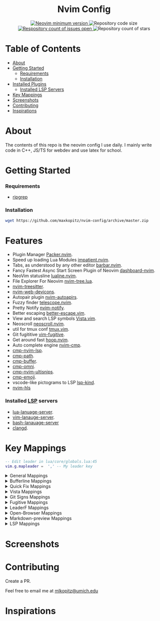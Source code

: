 <div align="center">
  <h1>Nvim Config</h1>
  <a href="https://github.com/neovim/neovim/releases/tag/stable">
    <img 
      src="https://img.shields.io/badge/Neovim-0.8.1-blueviolet.svg?style=flat-square&logo=Neovim&logoColor=green" 
      alt="Neovim minimum version"/>
  </a>
  <a>
    <img 
      src="https://img.shields.io/github/languages/code-size/maxkopitz/nvim-config" 
      alt="Repository code size" />
  </a>
  <a href="https://github.com/maxkopitz/nvim-config/">
    <img 
      src="https://img.shields.io/github/issues/maxkopitz/nvim-config" 
      alt="Respository count of issues open" />
  </a>
  <a>
    <img 
      src="https://img.shields.io/github/stars/maxkopitz/nvim-config" 
      alt="Repository count of stars" />
  </a>
</div>

# Table of Contents 
- [About](#about)
- [Getting Started](#getting-started)
  - [Requirements](#requirements)
  - [Installation](#installation)
- [Installed Plugins](#installed-plugins)
    - [Installed LSP Servers](#installed-lsp-servers)
- [Key Mappings](#key-mappings)
- [Screenshots](#screenshots)
- [Contributing](#contributing)
- [Inspirations](#inspirations)


# About 

The contents of this repo is the neovim config I use daily. I mainly write code in C++, JS/TS for webdev and use latex for school.

# Getting Started 
### Requirements
  - [ripgrep](https://github.com/BurntSushi/ripgrep)
### Installation

``` bash
wget https://github.com/maxkopitz/nvim-config/archive/master.zip

```

# Features 

- Plugin Manager [Packer.nvim](https://github.com/wbthomason/packer.nvim).
- Speed up loading Lua Modules [impatient.nvim](https://github.com/lewis6991/impatient.nvim).
- Tabs, as understood by any other editor [barbar.nvim](https://github.com/akinsho/bufferline.nvim).
- Fancy Fastest Async Start Screen Plugin of Neovim [dashboard-nvim](https://github.com/glepnir/dashboard-nvim).
- NeoVim statusline [lualine.nvim](https://github.com/nvim-lualine/lualine.nvim).
- File Explorer For Neovim [nvim-tree.lua](https://github.com/kyazdani42/nvim-tree.lua).
- [nvim-treesitter](https://github.com/nvim-treesitter/nvim-treesitter).
- [nvim-web-devicons](https://github.com/kyazdani42/nvim-web-devicons).
- Autopair plugin [nvim-autoapirs](https://github.com/windwp/nvim-autopairs).
- Fuzzy finder [telescope.nvim](https://github.com/nvim-telescope/telescope.nvim).
- Pretty Notify [nvim-notify](https://github.com/rcarriga/nvim-notify).
- Better escaping [better-escape.vim](https://github.com/nvim-zh/better-escape.vim).
- View and search LSP symbols [Vista.vim](https://github.com/liuchengxu/vista.vim).
- Neoscroll [neoscroll.nvim](https://github.com/karb94/neoscroll.nvim).
- util for tmux conf [tmux.vim](https://github.com/tmux-plugins/vim-tmux).
- Git fugititive [vim-fugitive](https://github.com/tpope/vim-fugitive).
- Get around fast [hoop.nvim](https://github.com/phaazon/hop.nvim).
- Auto complete engine [nvim-cmp](https://github.com/hrsh7th/nvim-cmp).
- [cmp-nvim-lsp](https://github.com/hrsh7th/cmp-nvim-lsp).
- [cmp-path](https://github.com/hrsh7th/cmp-path).
- [cmp-buffer](https://github.com/hrsh7th/cmp-buffer).
- [cmp-omni](https://github.com/hrsh7th/cmp-omni).
- [cmp-nvim-ultisnips](https://github.com/quangnguyen30192/cmp-nvim-ultisnips).
- [cmp-emoji](https://github.com/hrsh7th/cmp-emoji).
- vscode-like pictograms to LSP [lsp-kind](https://github.com/onsails/lspkind.nvim).
- [nvim-hls](https://github.com/kevinhwang91/nvim-hlslens#minimal-configuration)

### Installed [LSP](https://microsoft.github.io/language-server-protocol/) servers 
- [lua-lanuage-server](https://github.com/sumneko/lua-language-server).
- [vim-lanauge-server](https://github.com/iamcco/vim-language-server).
- [bash-lanauage-server](https://github.com/bash-lsp/bash-language-server)
- [clangd](https://clangd.llvm.org/installation.html).

# Key Mappings
``` lua 
-- Edit leader in lua/core/globals.lua:45
vim.g.mapleader =  ',' -- My leader key
```

<details><summary>General Mappings</summary>

### General Mappings 
```lua
-- Can be found in lua/core/mappings.lua
```

| Shortcut       | Mode(s) | Description |
| --------       | ----    | -----  |
| `;`            | Normal  | Maps `;` to `:`, no longer need to press shift to enter command mode. |
| `<leader>Q`    | Normal  | Quits nvim    |
| `<leader>w`    | Normal  | Saves buffer   | 
| `<leader>q`    | Normal  | Saves file if modified and quit | 
| `\d`           | Normal  | Deletes buffer, without closing window |
| `<Left>`       | Normal  | Switch window left | 
| `<Right>`      | Normal  | Switch window right | 
| `<Up>`         | Normal  | Switch window up | 
| `<Down>`       | Normal  | Switch window down | 
| `<C-A>`        | Insert  | Go to start of current line |
| `<C-E>`        | Insert  | Go to end of current line |
| `jk`           | Insert  | Return to Normal mode | 
| `<leader>\`    | Normal  | Splits current buffer |
| `<leader>sv`   | Normal  | Reload nvim config |
| `<leader>cb`   | Normal  | Blinks cursor, use if lost |

</details>

<details><summary>Bufferline Mappings</summary>

### Bufferline mappings 
```lua
-- Can be found in lua/core/mappings.lua
```
| Shortcut      | Mode(s) | Description |
| --------      | ----    | -----  |
| `<Tab>bb`     | Normal  | Pick a buffer to switch |
| `<Tab>bc`     | Normal  | Pick a buffer to close |
| `<Tab>bn`     | Normal  | Move to next buffer | 
| `<Tab>bp`     | Normal  | Move to previous buffer  |
| `<Tab>t`      | Normal  | Create a new tab |
| `<Tab>n`      | Normal  | Move to next tab |
| `<Tab>p`      | Normal  | Move to previous tab|
| `<Tab>c`      | Normal  | Close current tab |
| `<Tab><1-9>`  | Normal  | Switch to buffer 1-9 |

</details>

<details><summary>Quick Fix Mappings</summary>

### Quick Fix Mappings
```lua
-- Can be found in lua/core/mappings.lua
```

| Shortcut | Mode(s) | Description |
| -------- | ----    | -----  |
| `[l`     | Normal  | Previous location item |
| `]l`     | Normal  | Next location item |
| `[L`     | Normal  | First location item |
| `]L`     | Normal  | Last location item |
| `[g`     | Normal  | Previous qf item |
| `]g`     | Normal  | Next qf item |
| `[Q`     | Normal  | First qf item |
| `]Q`     | Normal  | Last qf item |
| `\x`     | Normal  | Close qf and location list |

</details>

<details><summary>Vista Mappings</summary>

### Vista Mappings 
```lua
-- Can be found in lua/core/mappings.lua
```
| Shortcut    | Mode(s) | Description |
| --------    | ----    | -----  |
| '<leader>t' | Normal  | Opens vista |

</details>

<details><summary>Git Signs Mappings</summary>

### Git Signs Mappings
```lua
-- Can be found in lua/config/gitsigns.lua
```

| Shortcut | Mode(s) | Description |
| -------- | ----    | -----  |
| `]c`     | Normal  | Go to next hunk | 
| `[c`     | Normal  | Go to previous hunk | 
| `<leader>hp` | Normal Previus hunk | 
| `<leader>hb` | Normal Previus hunk | 

</details>

<details><summary>Fugitive Mappings</summary>

### Fugitive Mappings 
```lua
-- Can be found in lua/config/fugitive.lua
```

| Shortcut | Mode(s) | Description |
| -------- | ----    | -----  |
| `<leader>gs`   | Normal  | Displays `git status`  |
| `<leader>gw`   | Normal  | `git add` current buffer | 
| `<leader>gc`   | Normal  | Run `git commit`   |
| `<leader>gd`   | Normal  | Run `git diff`     | 
| `<leader>gpl`  | Normal  | Run `git pull`     |
| `<leader>gpu`  | Normal  | Run `git push`     |

</details>

<details><summary>LeaderF Mappings</summary>

 ### LeaderF Mappings 
```lua
-- Can be found in core/plugins.vim
```
| Shortcut     | Mode(s) | Description |
| --------     | ----    | -----  |
| `<leader>ff` | Normal  | Search files | 
| `<leader>ff` | Normal  | Grep project files | 
| `<leader>fh` | Normal  | Search vim help files | 
| `<leader>ft` | Normal  | Search tags in current buffers| 
| `<leader>fb` | Normal  | Switch buffer | 
| `<leader>fr` | Normal  | Search recent files | 
| `<leader>fr` | Normal  | Search current buffer line | 
| `<C-N>`      | LeaderF | Move the cursor downward in the result window| 
| `<C-P>`      | LeaderF | Move the cursor upward in the result window|

</details>

<details><summary>Open-Browser Mappings</summary>

 ### Open-Browser Mappings 
```lua
-- Can be found in core/plugins.vim
```
| Shortcut     | Mode(s) | Description |
| --------     | ----    | -----  |
| `<leader>ob` | Normal  | Open URL in browser |

</details>

<details><summary>Markdown-preview Mappings</summary>

 ### Markdown-preview Mappings 
```lua
-- Can be found in core/plugins.vim
```
| Shortcut   | Mode(s) | Description |
| --------   | ----    | -----  |
| `<M-m>`    | Normal  | Markdown-preview |
| `<M-S-m>`  | Normal  | Stop markdown-preview|

</details>

<details><summary>LSP Mappings</summary>

### LSP Mappings 
```lua
-- Can be found in lua/config/lsp.lua
```
| Shortcut       | Mode(s) | Description |
| --------       | ----    | -----  |
| `gd`           | Noraml  | Go to definition (LSP) |
| `K`            | Normal  | Hover | 
| `<C-k>`        | Normal  | Signature help | 
| `<space>rn`    | Normal  | Variable rename | 
| `gr`           | Normal  | Show references | 
| `[d`           | Normal  | Previous diagnositc | 
| `]d`           | Normal  | Next diagnostic | 
| `<space>q`     | Normal  | Puts diagnostic to qf  |
| `<space>ca`    | Normal  | LSP code action | 
| `<space>wa`    | Normal  | Add workspace folder |
| `<space>wr`    | Normal  | Remove workspace folder |
| `<space>wl`    | Normal  | List workspace folder |
| `<space>f`     | Normal  | Fromat code | 

</details>


# Screenshots

# Contributing 
Create a PR. 

Feel free to email me at <mlkopitz@umich.edu>

# Inspirations 
